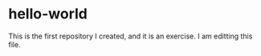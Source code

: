 # hello-world
This is the first repository I created, and it is an exercise.
I am editting this file.

